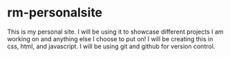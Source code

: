 # rm-personalsite
This is my personal site. I will be using it to showcase different projects I am working on and anything else I choose to put on! I will be creating this in css, html, and javascript.
I will be using git and github for version control.